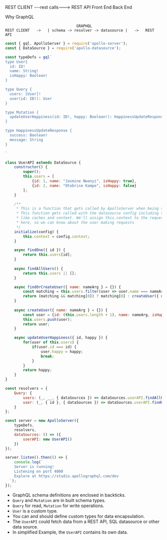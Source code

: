 REST CLIENT ---rest calls---> REST API
Front End                     Back End

Why GraphQL

```
                                GRAPHQL 
REST CLIENT   ->   | schema -> resolver -> datasource |   ->   REST API
```

```js
const { gql, ApolloServer } = require('apollo-server');
const { DataSource } = require('apollo-datasource');

const typeDefs = gql`
type User{
  id: ID!
  name: String!
  isHappy: Boolean!    
}

type Query {
  users: [User]!
  user(id: ID!): User
}

type Mutation {
  updateUserHappiness(id: ID!, happy: Boolean!): HappinessUpdateResponse!
}

type HappinessUpdateResponse {
  success: Boolean!
  message: String
}

`

class UserAPI extends DataSource {
    constructor() {
        super();
        this.users = [
            {id: 1, name: "Jasmine Nwanyi", isHappy: true},
            {id: 2, name: "Otobrise Kampe", isHappy: false}
        ];
    }

    /**
     * This is a function that gets called by ApolloServer when being setup.
     * This function gets called with the datasource config including things
     * like caches and context. We'll assign this.context to the request context
     * here, so we can know about the user making requests
     */
    initialize(config) {
        this.context = config.context;
    }

    async findOne({ id }) {
        return this.users[id];
    }
    
    async findAllUsers() {
        return this.users || [];
    }

    async findOrCreateUser({ name: nameArg } = {}) {
        const matching = this.users.filter(user => user.name === nameArg);
        return (matching && matching[0]) ? matching[0] : createUser({ name: nameArg });
    }
    
    async createUser({ name: nameArg } = {}) {
        const user = {id: (this.users.length + 1), name: nameArg, isHappy: true};
        this.users.push(user);
        return user;
    }

    async updateUserHappiness({ id, happy }) {
        for(user of this.users) {
            if(user.id === id) {
                user.happy = happy;
                break;
            }
        }
        return happy;
    }
}

const resolvers = {
    Query: {
        users: (_, __, { dataSources }) => dataSources.userAPI.findAllUsers(),
        user: (_, { id }, { dataSources }) => dataSources.userAPI.findOne({ id: id })
    }
};

const server = new ApolloServer({
    typeDefs,
    resolvers,
    dataSources: () => ({
        userAPI: new UserAPI()
    })
});

server.listen().then(() => {
    console.log(`
    Server is running!
    Listening on port 4000
    Explore at https://studio.apollographql.com/dev
  `);
});
```

- GraphQL schema definitions are enclosed in backticks.
- `Query` and `Mutation` are in built schema types.
- `Query` for read, `Mutation` for write operations.
- `User` is a custom type.   
- You can and should define custom types for data encapsulation.
- The `UserAPI` could fetch data from a REST API, SQL datasource or other data source.
- In simplified Example, the `UserAPI` contains its own data.

